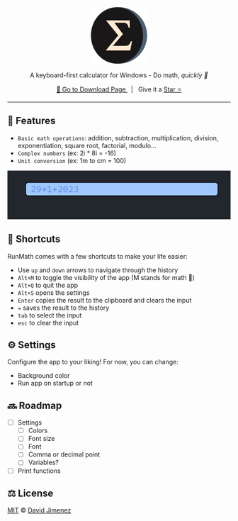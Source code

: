 <p align="center">
<img src="./src-tauri/icons/128x128.png"/></p>

<h1 align="center" style="margin: 0; display: none">RunMath</h1>

<p align="center">A keyboard-first calculator for Windows - Do math, <i>quickly 🚀</i></p>

<p align="center">
  <a href="https://github.com/dubisdev/runmath/releases/latest">
    🔗 Go to Download Page
  </a>
    &nbsp; | &nbsp; Give it a
    <a href="https://github.com/dubisdev/runmath">Star ⭐</a>
</p>

<hr />

## 🧮 Features

- `Basic math operations`: addition, subtraction, multiplication, division, exponentiation, square root, factorial, modulo...
- `Complex numbers` (ex: 2i * 8i = -16)
- `Unit conversion` (ex: 1m to cm = 100)

<p align="center">
<img src="./assets/readme-animation.gif"/>

## 🚄 Shortcuts

RunMath comes with a few shortcuts to make your life easier:

- Use `up` and `down` arrows to navigate through the history
- `Alt+M` to toggle the visibility of the app (M stands for math 👀)
- `Alt+Q` to quit the app
- `Alt+S` opens the settings
- `Enter` copies the result to the clipboard and clears the input
- `=` saves the result to the history
- `tab` to select the input
- `esc` to clear the input

## ⚙️ Settings

Configure the app to your liking! For now, you can change:

- Background color
- Run app on startup or not

## 🔜 Roadmap

<!-- TODO - Move this to github projects -->

- [ ] Settings
  - [ ] Colors
  - [ ] Font size
  - [ ] Font
  - [ ] Comma or decimal point
  - [ ] Variables?
- [ ] Print functions

## ⚖️ License

[MIT](./LICENSE.md) © [David Jimenez](https://dubis.dev)
